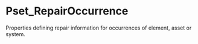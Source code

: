 # Pset_RepairOccurrence

Properties defining repair information for occurrences of element, asset or system.
<!-- end of short definition -->

